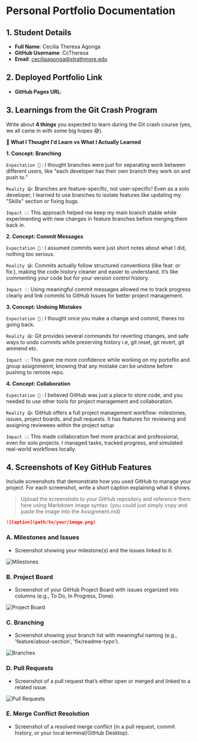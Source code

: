 # Personal Portfolio Documentation

## 1. Student Details

- **Full Name**: Cecilia Theresa Agonga
- **GitHub Username**: CcTheresa
- **Email**: ceciliaagonga@strathmore.edu

## 2. Deployed Portfolio Link

- **GitHub Pages URL**:

## 3. Learnings from the Git Crash Program

Write about **4 things** you expected to learn during the Git crash course (yes, we all came in with some big hopes 😅).

**🧠 What I Thought I'd Learn vs What I Actually Learned**

**1. Concept: Branching**

`Expectation 👀` : I thought branches were just for separating work between different users, like "each developer has their own branch they work on and push to."

`Reality 😅`: Branches are feature-specific, not user-specific! Even as a solo developer, I learned to use branches to isolate features like updating my "Skills" section or fixing bugs.

`Impact 💡`: This approach helped me keep my main branch stable while experimenting with new changes in feature branches before merging them back in.

**2. Concept: Commit Messages**

`Expectation 👀` : I assumed commits were just short notes about what I did, nothing too serious.

`Reality 😅`: Commits actually follow structured conventions (like feat: or fix:), making the code history cleaner and easier to understand. It’s like commenting your code but for your version control history.

`Impact 💡`: Using meaningful commit messages allowed me to track progress clearly and link commits to GitHub Issues for better project management.

**3. Concept: Undoing Mistakes**

`Expectation 👀` : I thought once you make a change and commit, theres no going back.

`Reality 😅`: Git provides several commands for reverting changes, and safe ways to undo commits while preserving history i.e, git reset, git revert, git ammend etc.

`Impact 💡`: This gave me more confidence while working on my portoflio and group assignmennt; knowing that any mistake can be undone before pushing to remote repo.

**4. Concept: Collaboration**

`Expectation 👀` : I believed GitHub was just a place to store code, and you needed to use other tools for project management and collaboration.

`Reality 😅`: GitHub offers a full project management workflow: milestones, issues, project boards, and pull requests. It has features for reviewing and assigning reviewees within the project setup

`Impact 💡`: This made collaboration feel more practical and professional, even for solo projects. I managed tasks, tracked progress, and simulated real-world workflows locally.

## 4. Screenshots of Key GitHub Features

Include screenshots that demonstrate how you used GitHub to manage your project. For each screenshot, write a short caption explaining what it shows.

> Upload the screenshots to your GitHub repository and reference them here using Markdown image syntax:
> (you could just simply copy and paste the image into the Assignment.md)

```markdown
![Caption](path/to/your/image.png)
```


### A. Milestones and Issues

- Screenshot showing your milestone(s) and the issues linked to it.

![Milestones](https://github.com/user-attachments/assets/fe7b7cd1-756d-4a16-8caa-d586b246d2b3)

### B. Project Board

- Screenshot of your GitHub Project Board with issues organized into columns (e.g., To Do, In Progress, Done).

  
![Project Board](https://github.com/user-attachments/assets/096d5f24-8ea7-4f21-9b15-354e321de17c)

### C. Branching
- Screenshot showing your branch list with meaningful naming (e.g., 'feature/about-section', 'fix/readme-typo').
  
![Branches](https://github.com/user-attachments/assets/e0ae22df-7c95-48b3-b396-839ac73c12d7")

### D. Pull Requests
- Screenshot of a pull request that’s either open or merged and linked to a related issue.
  
![Pull Requests](https://github.com/user-attachments/assets/9f4384c7-9f11-4fe6-936a-5632ca4e348a)

### E. Merge Conflict Resolution
- Screenshot of a resolved merge conflict (in a pull request, commit history, or your local terminal/GitHub Desktop).
